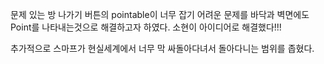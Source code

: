 문제 있는 방 나가기 버튼의 pointable이 너무 잡기 어려운 문제를
바닥과 벽면에도 Point를 나타내는것으로 해결하고자 하였다.
소현이 아이디어로 해결했다!!!

추가적으로 스마프가 현실세계에서 너무 막 싸돌아다녀서 돌아다니는 범위를 좁혔다.